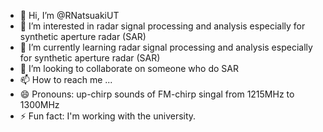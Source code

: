 - 👋 Hi, I’m @RNatsuakiUT
- 👀 I’m interested in radar signal processing and analysis especially for synthetic aperture radar (SAR)
- 🌱 I’m currently learning radar signal processing and analysis especially for synthetic aperture radar (SAR)
- 💞️ I’m looking to collaborate on someone who do SAR
- 📫 How to reach me ...
- 😄 Pronouns: up-chirp sounds of FM-chirp singal from 1215MHz to 1300MHz
- ⚡ Fun fact: I'm working with the university.

<!---
RNatsuakiUT/RNatsuakiUT is a ✨ special ✨ repository because its `README.md` (this file) appears on your GitHub profile.
You can click the Preview link to take a look at your changes.
--->
